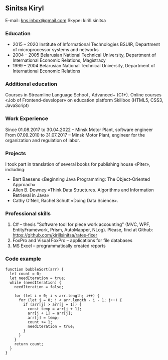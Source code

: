## Sinitsa Kiryl
E-mail: kns.inbox@gmail.com
Skype: kirill.sinitsa

### Education
* 2015 – 2020 Institute of Informational Technologies BSUIR, Department of microprocessor systems and networks
* 2004 – 2005 Belarusian National Technical University, Department of International Economic Relations, Magistracy
* 1999 – 2004 Belarusian National Technical University, Department of International Economic Relations

### Additional education
Courses in Streamline Language School , Advanced+ (C1+).
Online courses «Job of Frontend-developer» on education platform Skillbox (HTML5, CSS3, JavaScript)

### Work Experience
Since 01.08.2017 to 30.04.2022 – Minsk Motor Plant, software engineer
From 07.09.2010 to 31.07.2017 – Minsk Motor Plant, engineer for the organization and regulation of labor.

### Projects
I took part in translation of several books for publishing house «Piter», including:
*	Bart Baesens «Beginning Java Programming: The Object-Oriented Approach»
*	Allen B. Downey «Think Data Structures. Algorithms and Information Retrieval in Java»
*	Cathy O’Neil, Rachel Schutt «Doing Data Science».

### Professional skills
1.	C# – thesis "Software tool for piece work accounting" (MVC, WPF, EntityFramework, Prism, AutoMapper, NLog). Please, find at Github: https://github.com/kirillsinitsa/rates-fixer
2.	FoxPro and Visual FoxPro – applications for file databases
3.	MS Excel – programmatically created reports

### Code example
```
function bubbleSort(arr) {
  let count = 0;
  let needIteration = true;
  while (needIteration) {
    needIteration = false;
 
    for (let i = 0; i < arr.length; i++) {
      for (let j = 0; j < arr.length - i - 1; j++) {
        if (arr[j] > arr[j + 1]) {
          const temp = arr[j + 1];
          arr[j + 1] = arr[j];
          arr[j] = temp;
          count += 1;
          needIteration = true;
        }
      }
    }
    return count;
  }
}
```